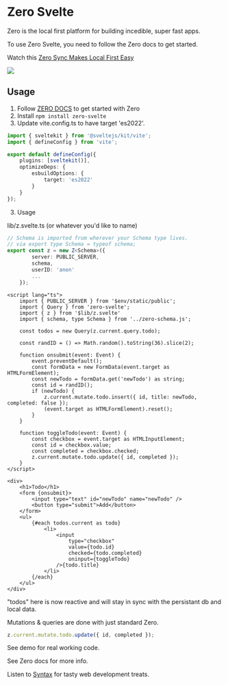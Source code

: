 # Zero Svelte

Zero is the local first platform for building incedible, super fast apps.

To use Zero Svelte, you need to follow the Zero docs to get started.

Watch this
[Zero Sync Makes Local First Easy](https://www.youtube.com/watch?v=hAxdOUgjctk&ab_channel=Syntax)

[<img src="./zero1.png">](https://www.youtube.com/watch?v=hAxdOUgjctk&ab_channel=Syntax)

## Usage

1. Follow [ZERO DOCS](https://zero.rocicorp.dev/docs/introduction) to get started with Zero
1. Install `npm install zero-svelte`
1. Update vite.config.ts to have target 'es2022'.

```ts
import { sveltekit } from '@sveltejs/kit/vite';
import { defineConfig } from 'vite';

export default defineConfig({
	plugins: [sveltekit()],
	optimizeDeps: {
		esbuildOptions: {
			target: 'es2022'
		}
	}
});
```

3. Usage

lib/z.svelte.ts (or whatever you'd like to name)

```ts
// Schema is imported from wherever your Schema type lives.
// via export type Schema = typeof schema;
export const z = new Z<Schema>({
		server: PUBLIC_SERVER,
		schema,
		userID: 'anon'
		...
	});
```

```svelte
<script lang="ts">
    import { PUBLIC_SERVER } from '$env/static/public';
    import { Query } from 'zero-svelte';
    import { z } from '$lib/z.svelte'
    import { schema, type Schema } from '../zero-schema.js';

    const todos = new Query(z.current.query.todo);

    const randID = () => Math.random().toString(36).slice(2);

    function onsubmit(event: Event) {
        event.preventDefault();
        const formData = new FormData(event.target as HTMLFormElement);
        const newTodo = formData.get('newTodo') as string;
        const id = randID();
        if (newTodo) {
            z.current.mutate.todo.insert({ id, title: newTodo, completed: false });
            (event.target as HTMLFormElement).reset();
        }
    }

    function toggleTodo(event: Event) {
        const checkbox = event.target as HTMLInputElement;
        const id = checkbox.value;
        const completed = checkbox.checked;
        z.current.mutate.todo.update({ id, completed });
    }
</script>

<div>
    <h1>Todo</h1>
    <form {onsubmit}>
        <input type="text" id="newTodo" name="newTodo" />
        <button type="submit">Add</button>
    </form>
    <ul>
        {#each todos.current as todo}
            <li>
                <input
                    type="checkbox"
                    value={todo.id}
                    checked={todo.completed}
                    oninput={toggleTodo}
                />{todo.title}
            </li>
        {/each}
    </ul>
</div>
```

"todos" here is now reactive and will stay in sync with the persistant db and local data.

Mutations & queries are done with just standard Zero.

```javascript
z.current.mutate.todo.update({ id, completed });
```

See demo for real working code.

See Zero docs for more info.

Listen to [Syntax](Syntax.fm) for tasty web development treats.
